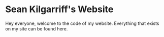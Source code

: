 # Sean Kilgarriff's Website

Hey everyone, welcome to the code of my website. Everything that exists on my site can be found here. 
